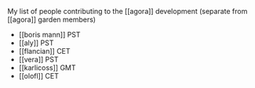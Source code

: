 My list of people contributing to the [[agora]] development (separate from [[agora]] garden members)

-	[[boris mann]] PST
-	[[aly]] PST
-	[[flancian]] CET
-	[[vera]] PST
-	[[karlicoss]] GMT
-	[[olofl]] CET